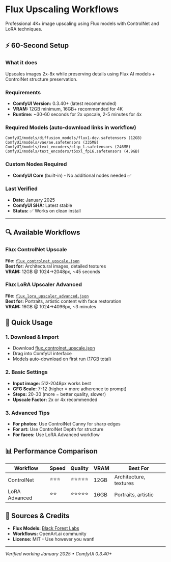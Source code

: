 # Flux Upscaling Workflows

Professional 4K+ image upscaling using Flux models with ControlNet and LoRA techniques.

## ⚡ 60-Second Setup

### What it does
Upscales images 2x-8x while preserving details using Flux AI models + ControlNet structure preservation.

### Requirements
- **ComfyUI Version:** 0.3.40+ (latest recommended)
- **VRAM:** 12GB minimum, 16GB+ recommended for 4K
- **Runtime:** ~30-60 seconds for 2x upscale, 2-5 minutes for 4x

### Required Models (auto-download links in workflow)
```
ComfyUI/models/diffusion_models/flux1-dev.safetensors (12GB)
ComfyUI/models/vae/ae.safetensors (335MB)  
ComfyUI/models/text_encoders/clip_l.safetensors (246MB)
ComfyUI/models/text_encoders/t5xxl_fp16.safetensors (4.9GB)
```

### Custom Nodes Required
- **ComfyUI Core** (built-in) - No additional nodes needed ✅

### Last Verified
- **Date:** January 2025
- **ComfyUI SHA:** Latest stable
- **Status:** ✅ Works on clean install

---

## 🔍 Available Workflows

### Flux ControlNet Upscale 
**File:** [`flux_controlnet_upscale.json`](flux_controlnet_upscale.json)  
**Best for:** Architectural images, detailed textures  
**VRAM:** 12GB @ 1024→2048px, ~45 seconds

### Flux LoRA Upscaler Advanced
**File:** [`flux_lora_upscaler_advanced.json`](flux_lora_upscaler_advanced.json)  
**Best for:** Portraits, artistic content with face restoration  
**VRAM:** 16GB @ 1024→4096px, ~3 minutes

## 🚀 Quick Usage

### 1. Download & Import
- Download [flux_controlnet_upscale.json](flux_controlnet_upscale.json)
- Drag into ComfyUI interface
- Models auto-download on first run (17GB total)

### 2. Basic Settings
- **Input image:** 512-2048px works best
- **CFG Scale:** 7-12 (higher = more adherence to prompt)
- **Steps:** 20-30 (more = better quality, slower)
- **Upscale Factor:** 2x or 4x recommended

### 3. Advanced Tips
- **For photos:** Use ControlNet Canny for sharp edges
- **For art:** Use ControlNet Depth for structure
- **For faces:** Use LoRA Advanced workflow

## 📊 Performance Comparison

| Workflow | Speed | Quality | VRAM | Best For |
|----------|-------|---------|------|----------|
| ControlNet | ⭐⭐⭐ | ⭐⭐⭐⭐⭐ | 12GB | Architecture, textures |
| LoRA Advanced | ⭐⭐ | ⭐⭐⭐⭐⭐ | 16GB | Portraits, artistic |

## 🔗 Sources & Credits
- **Flux Models:** [Black Forest Labs](https://blackforestlabs.ai/)
- **Workflows:** OpenArt.ai community
- **License:** MIT - Use however you want!

---
*Verified working January 2025 • ComfyUI 0.3.40+*
